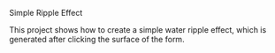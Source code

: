 Simple Ripple Effect

This project shows how to create a simple water ripple effect, which is generated after clicking the surface of the form.